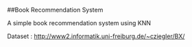 ##Book Recommendation System

A simple book recommendation system using KNN

Dataset : http://www2.informatik.uni-freiburg.de/~cziegler/BX/
